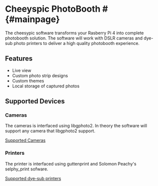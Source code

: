 # Cheeyspic PhotoBooth #        {#mainpage}
The cheesypic software transforms your Rasberry Pi 4 into complete photobooth solution. The software will work with DSLR cameras and dye-sub photo printers to deliver a high quality photobooth experience.

## Features ##
- Live view
- Custom photo strip designs
- Custom themes
- Local storage of captured photos
  
## Supported Devices ##
### Cameras ###
The cameras is interfaced using libgphoto2. In theory the software will support any camera that libgphoto2 support.

[Supported Cameras](http://gphoto.org/proj/libgphoto2/support.php)
### Printers ###
The printer is interfaced using guttenprint and Solomon Peachy's selphy_print sofware.

[Supported dye-sub printers](https://www.peachyphotos.com/blog/stories/dye-sublimation-photo-printers-and-linux/)
